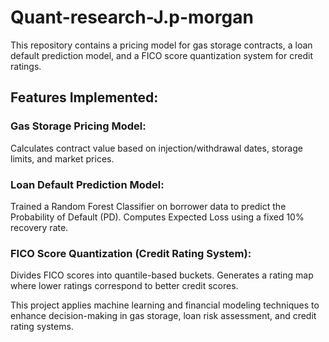 # Quant-research-J.p-morgan

This repository contains a pricing model for gas storage contracts, a loan default prediction model, and a FICO score quantization system for credit ratings.

## Features Implemented:
### Gas Storage Pricing Model:
Calculates contract value based on injection/withdrawal dates, storage limits, and market prices.
### Loan Default Prediction Model:
Trained a Random Forest Classifier on borrower data to predict the Probability of Default (PD).
Computes Expected Loss using a fixed 10% recovery rate.
### FICO Score Quantization (Credit Rating System):
Divides FICO scores into quantile-based buckets.
Generates a rating map where lower ratings correspond to better credit scores.

This project applies machine learning and financial modeling techniques to enhance decision-making in gas storage, loan risk assessment, and credit rating systems.
